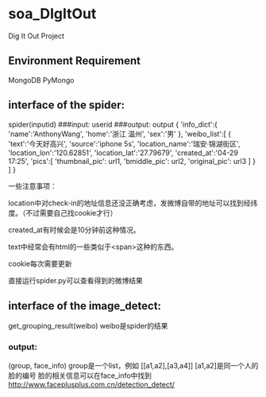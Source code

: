 # soa_DIgItOut
Dig It Out Project
## Environment Requirement
MongoDB
PyMongo
## interface of the spider:
spider(inputid)
###input:
	userid
###output:
	output {
		'info_dict':{
			'name':'AnthonyWang',
			'home':'浙江 温州',
			'sex':'男'
		},
		'weibo_list':[
			{
				'text':'今天好高兴',
				'source':'iphone 5s',
				'location_name':'瑞安·锦湖街区',
				'location_lon':'120.62851',
				'location_lat':'27.79679',
				'created_at':'04-29 17:25',
				'pics':[
					'thumbnail_pic': url1,
					'bmiddle_pic': url2,
					'original_pic': url3
				]
			}
		]
	}

一些注意事项：

location中对check-in的地址信息还没正确考虑，发微博自带的地址可以找到经纬度。（不过需要自己找cookie才行）

created_at有时候会是10分钟前这种情况。

text中经常会有html的一些类似于\<span\>这种的东西。

cookie每次需要更新

直接运行spider.py可以查看得到的微博结果

## interface of the image_detect:
get_grouping_result(weibo)
weibo是spider的结果
### output:
(group, face_info)
group是一个list，例如
\[\[a1,a2\],\[a3,a4\]\]
\[a1,a2\]是同一个人的脸的编号
脸的相关信息可以在face_info中找到
http://www.faceplusplus.com.cn/detection_detect/